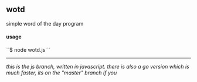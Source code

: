 ## wotd

simple word of the day program

#### usage
``$ node wotd.js```

---
*this is the js branch, written in javascript. there is also a go version which is much faster, its on the "master" branch if you*
